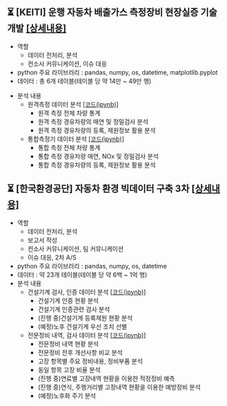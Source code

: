 ## ⏳	[KEITI] 운행 자동차 배출가스 측정장비 현장실증 기술개발 [[상세내용]](https://github.com/kbjung/wabotech/tree/main/processing/multi_road#readme)
- 역할
  - 데이터 전처리, 분석
  - 컨소사 커뮤니케이션, 이슈 대응
- python 주요 라이브러리 : pandas, numpy, os, datetime, matplotlib.pyplot
- 데이터 : 총 6개 테이블(테이블 당 약 14만 ~ 49만 행)
+ 분석 내용
  - 원격측정 데이터 분석 [[코드(ipynb)]](https://github.com/kbjung/wabotech/blob/main/processing/multi_road/analysis2_1_3.ipynb)
    - 원격 측정 전체 차량 통계
    - 원격 측정 경유차량의 매연 및 정밀검사 분석
    - 원격 측정 경유차량의 등록, 제원정보 활용 분석
  - 통합측정기 데이터 분석 [[코드(ipynb)]](https://github.com/kbjung/wabotech/blob/main/processing/multi_road/analysis2_2_2.ipynb)
    - 통합 측정 전체 차량 통계
    - 통합 측정 경유차량 매연, NOx 및 정밀검사 분석
    - 통합 측정 경유차량의 등록, 제원정보 활용 분석

## ⏳ [한국환경공단] 자동차 환경 빅데이터 구축 3차 [[상세내용]](https://github.com/kbjung/wabotech/tree/main/processing/car_big_data3)
- 역할
  - 데이터 전처리, 분석
  - 보고서 작성
  - 컨소사 커뮤니케이션, 팀 커뮤니케이션
  - 이슈 대응, 2차 A/S
- python 주요 라이브러리 : pandas, numpy, os, datetime
- 데이터 : 약 23개 테이블(테이블 당 약 6백 ~ 1억 행)
- 분석 내용
  - 건설기계 검사, 인증 데이터 분석 [[코드(ipynb)]](https://github.com/kbjung/wabotech/blob/main/processing/car_big_data3/an/big3_BD02.ipynb)
    - 건설기계 인증 현황 분석
    - 건설기계 인증관련 검사 분석
    - (진행 중)건설기계 등록제원 현황 분석
    - (예정)노후 건설기계 우선 조치 선별
  - 전문정비 내역, 검사 데이터 분석 [[코드(ipynb)]](https://github.com/kbjung/wabotech/blob/main/processing/car_big_data3/an/big3_BD04.ipynb)
    - 전문정비 내역 현황 분석
    - 전문정비 전후 개선사항 비교 분석
    - 고장 항목별 주요 정비내용, 정비부품 분석
    - 동일 항목 고장 비율 분석
    - (진행 중)연료별 고장내역 현황을 이용한 적정정비 예측
    - (진행 중)연식, 주행거리별 고장내역 현황을 이용한 예방정비 분석
    - (예정)노후화 주기 분석
